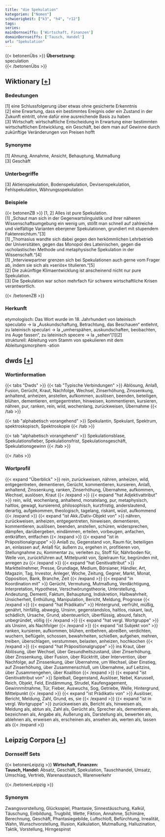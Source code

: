 ```yaml
---
title: "die Spekulation"
kategorien: ["Nomen"]
schwierigkeit: ["k3", "h4", "r12"]
tags:
series:
mainDornseiffs: ['Wirtschaft, Finanzen']
domainDornseiffs: ['Tausch, Handel']
url: "Spekulation"
---
```


{{< betonenÜbs >}}
**Übersetzung:**  
speculation  
{{< /betonenÜbs >}}

## Wiktionary [[+](https://de.wiktionary.org/wiki/Spekulation)]

### Bedeutungen
[1] eine Schlussfolgerung über etwas ohne gesicherte Erkenntnis  
[2] eine Erwartung, dass ein bestimmtes Ereignis oder ein Zustand in der Zukunft eintritt, ohne dafür eine ausreichende Basis zu haben  
[3] Wirtschaft: wirtschaftliche Entscheidung in Erwartung einer bestimmten wirtschaftlichen Entwicklung, ein Geschäft, bei dem man auf Gewinne durch zukünftige Veränderungen von Preisen hofft  

### Synonyme
[1] Ahnung, Annahme, Ansicht, Behauptung, Mutmaßung  
[3] Geschäft  

### Unterbegriffe
[3] Aktienspekulation, Bodenspekulation, Devisenspekulation, Fehlspekulation, Währungsspekulation  

### Beispiele
{{< betonenZB >}}
[1, 2] Alles ist pure Spekulation.  
[1] „Schaut man sich in der Gegenwartslinguistik und ihrer näheren Wissenschaftsumgebung ein wenig um, stößt man schnell auf zahlreiche und vielfältige Varianten ebenjener Spekulationen, grundiert mit stupendem Faktenreichtum.“[3]  
[1] „Thomasius wandte sich dabei gegen den herkömmlichen Lehrbetrieb der Universitäten, gegen das Monopol des Lateinischen, gegen die ›scholastische‹ Methode und metaphysische Spekulation in der Wissenschaft.“[4]  
[1] „Interviewpartner grenzen sich bei Spekulationen auch gerne vom Frager ab, indem sie sich als »seriös« titulieren.“[5]  
[2] Die zukünftige Klimaentwicklung ist anscheinend nicht nur pure Spekulation.  
[3] Die Spekulation war schon mehrfach für schwere wirtschaftliche Krisen verantwortlich.  

{{< /betonenZB >}}
### Herkunft
etymologisch: Das Wort wurde im 18. Jahrhundert von lateinisch speculatio → la „Auskundschaftung, Betrachtung, das Beschauen“ entlehnt, zu lateinisch speculari → la „umherspähen, auskundschaften, beobachten, ins Auge fassen“, zu lateinisch specere → la „sehen“[1][2]  
strukturell: Ableitung vom Stamm von spekulieren mit dem Ableitungsmorphem -ation  



## dwds [[+](https://www.dwds.de/wb/Spekulation)]

### Wortinformation
{{< tabs "Dwds" >}}
{{< tab "Typische Verbindungen" >}}
Ablösung, Anlaß, Fusion, Gerücht, Kraut, Nachfolge, Wechsel, Zinserhöhung, Zinssenkung, anhaltend, anheizen, anstellen, aufkommen, auslösen, beenden, beteiligen, blühen, dementieren, entgegentreten, hinweisen, kommentieren, kursieren, nähren, pur, ranken, rein, wild, wochenlang, zurückweisen, Übernahme
{{< /tab >}}

{{< tab "alphabetisch vorangehend" >}}
Spekulantin, Spekulant, Spektrum, spektroskopisch, Spektroskopie
{{< /tab >}}

{{< tab "alphabetisch vorangehend" >}}
Spekulationsblase, Spekulationsfieber, Spekulationsfrist, Spekulationsgeschäft, Spekulationsgewinn
{{< /tab >}}

{{< /tabs >}}

### Wortprofil
{{< expand "Überblick" >}} rein, zurückweisen, nähren, anheizen, wild, entgegentreten, dementieren, Gerücht, kommentieren, kursieren, Anlaß, anhaltend, Zinssenkung, ranken, Zinserhöhung, Übernahme, aufkommen, Wechsel, auslösen, Kraut {{< /expand >}}
{{< expand "hat Adjektivattribut" >}} rein, wild, wochenlang, anhaltend, monatelang, pur, metaphysisch, haltlos, gewagt, kursierend, philosophisch, kurzfristig, anderslautend, derartig, aufgekommen, theologisch, tagelang, riskant, wüst, aufkommend {{< /expand >}}
{{< expand "ist Akk./Dativ-Objekt von" >}} nähren, zurückweisen, anheizen, entgegentreten, hinweisen, dementieren, kommentieren, auslösen, beenden, anstellen, schüren, widersprechen, dämpfen, darübergeben, eindämmen, erteilen, vorbeugen, anfachen, entkräften, entfachen {{< /expand >}}
{{< expand "ist in Präpositionalgruppe" >}} Anlaß zu, Gegenstand von, Raum für, beteiligen an, einlassen auf, Anlaß für, äußern zu, ergehen in, profitieren von, Stellungnahme zu, Kommentar zu, verleiten zu, Stoff für, Nährboden für, Welle von, zurückführen auf, Mittelpunkt von, Spielraum für, begründen mit, anregen zu {{< /expand >}}
{{< expand "hat Genitivattribut" >}} Marktteilnehmer, Presse, Grundlage, Medium, Börsianer, Händler, Art, Magazin, Tag, Investor, Anleger, Woche, Zeitung, Gegner, Markt, Monat, Opposition, Bank, Branche, Zeit {{< /expand >}}
{{< expand "in Koordination mit" >}} Gerücht, Vermutung, Mutmaßung, Verdächtigung, Interpretation, Hypothese, Verschwörungstheorie, Unterstellung, Andeutung, Dementi, Faktum, Behauptung, Indiskretion, Halbwahrheit, Unsicherheit, Enthüllung, Manipulation, Bericht, Meldung, Prognose {{< /expand >}}
{{< expand "hat Prädikativ" >}} Hintergrund, verfrüht, müßig, genährt, hinfällig, abwegig, Unsinn, gegenstandslos, haltlos, riskant, laut, schädlich, Ursache, Grund, abenteuerlich, überflüssig, absurd, falsch, unbegründet, völlig {{< /expand >}}
{{< expand "hat vergl. Wortgruppe" >}} als Unsinn, als Nachfolger {{< /expand >}}
{{< expand "ist Subjekt von" >}} ranken, kursieren, aufkommen, blühen, entbehren, abreißen, verdichten, wuchern, beflügeln, schossen, bewahrheiten, schießen, aufgehen, mehren, treiben, überschlagen, verstummen, belasten, anheizen, hochkochen {{< /expand >}}
{{< expand "hat Präpositionalgruppe" >}} ins Kraut, über Ablösung, über Wechsel, über Gesundheitszustand, über Zinserhöhung, über Zinssenkung, über Fusion, über Rücktritt, über Intervention, über Nachfolge, auf Zinssenkung, über Übernahme, um Wechsel, über Einstieg, auf Zinserhöhung, über Zusammenschluß, um Übernahme, auf Leitzins, über Zusammengehen, über Koalition {{< /expand >}}
{{< expand "ist Genitivattribut von" >}} Spielball, Gegenstand, Auslöser, Nebel, Karussell, Reich, Objekt, Feld, Eindämmung, Strudel, Kaufengagement, Gewinnmitnahme, Tür, Fieber, Auswuchs, Sog, Getriebe, Welle, Hintergrund, Mittelpunkt {{< /expand >}}
{{< expand "ist Prädikativ von" >}} Auslöser, Bericht, Meldung, Zahl, Grund, es, sie {{< /expand >}}
{{< expand "ist in vergl. Wortgruppe" >}} zurückweisen als, Bericht als, hinweisen als, Meldung als, abtun als, Zahl als, Gerücht als, Sprecher als, dementieren als, bezeichnen als, Angabe als, Äußerung als, Darstellung als, bewerten als, ablehnen als, erweisen als, erscheinen als, ansehen als, werten als, lassen als {{< /expand >}}

## Leipzig Corpora [[+](https://corpora.uni-leipzig.de/en/res?word=Spekulation&corpusId=deu_newscrawl-public_2018)]

### Dornseiff Sets
{{< betonenLeipzig >}}
**Wirtschaft, Finanzen:**  
**Tausch, Handel:** Absatz, Geschäft, Spekulation, Tauschhandel, Umsatz, Umschlag, Vertrieb, Warenaustausch, Warenverkehr  

{{< /betonenLeipzig >}}

### Synonym
Zwangsvorstellung, Glücksspiel, Phantasie, Sinnestäuschung, Kalkül, Täuschung, Einbildung, Trugbild, Wette, Fiktion, Annahme, Schimäre, Berechnung, Geschäft, Phantasiegebilde, Luftschloß, Befürchtung, Irrealität, Wahn, Wunschvorstellung, Illusion, Kalkulation, Mutmaßung, Halluzination, Taktik, Vorstellung, Hirngespinst

